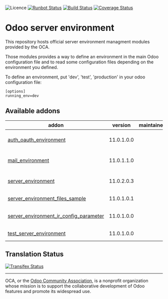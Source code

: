 ![Licence](https://img.shields.io/badge/licence-AGPL--3-blue.svg)
[![Runbot Status](https://runbot.odoo-community.org/runbot/badge/flat/254/11.0.svg)](https://runbot.odoo-community.org/runbot/repo/github-com-oca-server-env-254)
[![Build Status](https://travis-ci.org/OCA/server-env.svg?branch=11.0)](https://travis-ci.org/OCA/server-env)
[![Coverage Status](https://coveralls.io/repos/OCA/server-env/badge.svg?branch=11.0)](https://coveralls.io/r/OCA/server-env?branch=11.0)


Odoo server environment
=======================

This repository hosts official server environment managment modules provided by the OCA.

Those modules provides a way to define an environment in the main Odoo configuration file and to read some
configuration files depending on the environment you defined.

To define an environment, put 'dev', 'test', 'production' in your odoo configuration file:

```
[options]
running_env=dev
```

[//]: # (addons)

Available addons
----------------
addon | version | maintainers | summary
--- | --- | --- | ---
[auth_oauth_environment](auth_oauth_environment/) | 11.0.1.0.0 |  | Configure mail servers with server_environment_files
[mail_environment](mail_environment/) | 11.0.1.1.0 |  | Configure mail servers with server_environment_files
[server_environment](server_environment/) | 11.0.2.0.3 |  | move some configurations out of the database
[server_environment_files_sample](server_environment_files_sample/) | 11.0.1.0.1 |  | sample config file for server_environment
[server_environment_ir_config_parameter](server_environment_ir_config_parameter/) | 11.0.1.0.0 |  | Override System Parameters from server environment file
[test_server_environment](test_server_environment/) | 11.0.1.0.0 |  | Used to run automated tests, do not install

[//]: # (end addons)

Translation Status
------------------
[![Transifex Status](https://www.transifex.com/projects/p/OCA-server-env-11-0/chart/image_png)](https://www.transifex.com/projects/p/OCA-server-env-11-0)

----

OCA, or the [Odoo Community Association](http://odoo-community.org/), is a nonprofit organization whose
mission is to support the collaborative development of Odoo features and
promote its widespread use.
